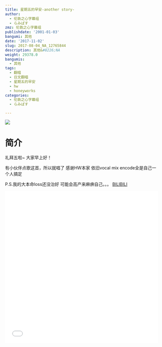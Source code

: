 ```yaml
---
title: 星期五的早安-another story-
author:
  - 伦敦之心字幕组
  - らみぱす
zmz: 伦敦之心字幕组
publishdate: '2001-01-03'
bangumi: 其他
date: '2017-11-02'
slug: 2017-08-04_NA_12765844
description: 其他&#8226;NA
weight: 29378.0
bangumis:
  - 其他
tags:
  - 翻唱
  - 日文翻唱
  - 星期五的早安
  - hw
  - honeyworks
categories:
  - 伦敦之心字幕组
  - らみぱす

---
```

![](https://i.imgur.com/Cx8Cq0K.png)
# 简介  
礼拜五啦~  大家早上好！

有小伙伴点歌这首，所以就唱了
感谢HW本家
依旧vocal mix encode全是自己一个人搞定

P.S.我的大本命loss还没治好  可能会高产来麻痹自己。。。
  [BILIBILI](https://www.bilibili.com/video/av12765844/)

  <iframe src="//www.bilibili.com/html/html5player.html?cid=21170649&aid=12765844" width="100%" height="500" frameborder="0" allowfullscreen="allowfullscreen"></iframe>
